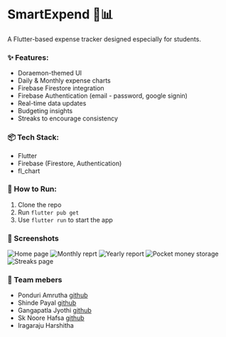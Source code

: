 # SmartExpend 💸📊

A Flutter-based expense tracker designed especially for students.

### ✨ Features:
- Doraemon-themed UI
- Daily & Monthly expense charts
- Firebase Firestore integration
- Firebase Authentication (email - password, google signin)
- Real-time data updates
- Budgeting insights
- Streaks to encourage consistency

### 📦 Tech Stack:
- Flutter
- Firebase (Firestore, Authentication)
- fl_chart

### 🔧 How to Run:
1. Clone the repo
2. Run `flutter pub get`
3. Use `flutter run` to start the app

### 🚀 Screenshots
![Home page](https://github.com/user-attachments/assets/dc6bbb04-6844-4d71-a732-261046d09d35)
![Monthly reprt](https://github.com/user-attachments/assets/b25c124d-07ac-4100-b5a5-78bb1a2545a5)
![Yearly report](https://github.com/user-attachments/assets/af7e91c9-c9c9-4bf5-84b2-7aa8421bb400)
![Pocket money storage](https://github.com/user-attachments/assets/b95ee56b-3a9a-47cb-aaed-68ce4857a4a2)
![Streaks page](https://github.com/user-attachments/assets/a4f19f3d-6e93-41d8-90f8-e128e870a9a1)


### 🤝 Team mebers
- Ponduri Amrutha [github](https://github.com/amrutha-ponduri)
- Shinde Payal [github](https://github.com/redmoon1913)
- Gangapatla Jyothi [github](https://github.com/jyothi-9391)
- Sk Noore Hafsa [github](https://github.com/NooreHafsa12)
- Iragaraju Harshitha
